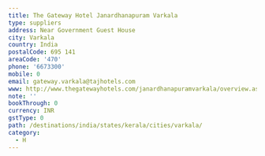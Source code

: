 ```yaml
---
title: The Gateway Hotel Janardhanapuram Varkala
type: suppliers
address: Near Government Guest House
city: Varkala
country: India
postalCode: 695 141
areaCode: '470'
phone: '6673300'
mobile: 0
email: gateway.varkala@tajhotels.com
www: http://www.thegatewayhotels.com/janardhanapuramvarkala/overview.aspx
note: ''
bookThrough: 0
currency: INR
gstType: 0
path: /destinations/india/states/kerala/cities/varkala/
category:
  - H
---
```


